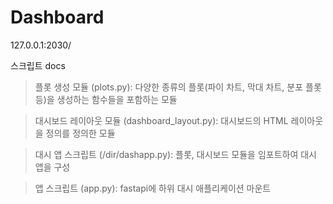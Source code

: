 # Dashboard

127.0.0.1:2030/

스크립트 docs

>플롯 생성 모듈 (plots.py): 다양한 종류의 플롯(파이 차트, 막대 차트, 분포 플롯 등)을 생성하는 함수들을 포함하는 모듈

>대시보드 레이아웃 모듈 (dashboard_layout.py): 대시보드의 HTML 레이아웃을 정의를 정의한 모듈

>대시 앱 스크립트 (/dir/dashapp.py): 플롯, 대시보드 모듈을 임포트하여 대시 앱을 구성

>앱 스크립트 (app.py): fastapi에 하위 대시 애플리케이션 마운트
